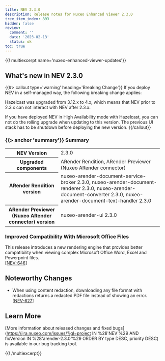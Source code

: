 ```yaml
---
title: NEV 2.3.0
description: Release notes for Nuxeo Enhanced Viewer 2.3.0
tree_item_index: 893
hidden: false
review:
  comment: ''
  date: '2023-02-13'
  status: ok
toc: true
---
```


{{! multiexcerpt name='nuxeo-enhanced-viewer-updates'}}
## What's new in NEV 2.3.0

{{#> callout type='warning' heading='Breaking Change'}}
If you deploy NEV in a self-managed way, the following breaking change applies:

Hazelcast was upgraded from 3.12.x to 4.x, which means that NEV prior to 2.3.x can not interact with NEV after 2.3.x.

If you have deployed NEV in High Availability mode with Hazelcast, you can not do the rolling upgrade when updating to this version. The previous UI stack has to be shutdown before deploying the new version.
{{/callout}}

### {{> anchor 'summary'}} Summary

<div class="table-scroll">
<table class="hover">
<tbody>
<tr>
<th colspan="1">NEV Version</th>
<td colspan="1">2.3.0</td>
</tr>
<tr>
<th colspan="1">Upgraded components</th>
<td colspan="1">ARender Rendition, ARender Previewer (Nuxeo ARender connector)</td>
</tr>
<tr>
<th colspan="1">ARender Rendition version</th>
<td colspan="1">nuxeo-arender-document-service-broker 2.3.0, nuxeo-arender-document-renderer 2.3.0, nuxeo-arender-document-converter 2.3.0, nuxeo-arender-document-text-handler 2.3.0</td>
</tr>
<tr>
<th colspan="1">ARender Previewer (Nuxeo ARender connector) version</th>
<td colspan="1">nuxeo-arender-ui 2.3.0</td>
</tr>
</tbody>
</table>
</div>

### Improved Compatibility With Microsoft Office Files

This release introduces a new rendering engine that provides better compatibility when viewing complex Microsoft Office Word, Excel and Powerpoint files.
<br/>[[NEV-646](https://jira.nuxeo.com/browse/NEV-646)]

## Noteworthy Changes

- When using content redaction, downloading any file format with redactions returns a redacted PDF file instead of showing an error.<br/>[[NEV-627](https://jira.nuxeo.com/browse/NEV-627)]

## Learn More

[More information about released changes and fixed bugs](https://jira.nuxeo.com/issues/?jql=project IN %28'NEV'%29 AND fixVersion IN %28'arender-2.3.0'%29 ORDER BY type DESC, priority DESC) is available in our bug tracking tool.

{{! /multiexcerpt}}
